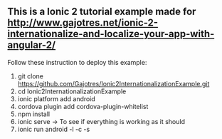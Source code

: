 ## This is a Ionic 2 tutorial example made for http://www.gajotres.net/ionic-2-internationalize-and-localize-your-app-with-angular-2/

Follow these instruction to deploy this example:

1. git clone https://github.com/Gajotres/Ionic2InternationalizationExample.git
2. cd Ionic2InternationalizationExample
3. ionic platform add android
4. cordova plugin add cordova-plugin-whitelist
5. npm install
6. ionic serve -> To see if everything is working as it should
7. ionic run android -l -c -s